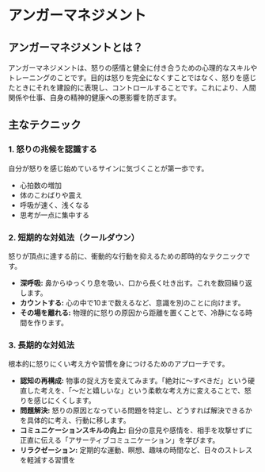 # アンガーマネジメント

## アンガーマネジメントとは？

アンガーマネジメントは、怒りの感情と健全に付き合うための心理的なスキルやトレーニングのことです。目的は怒りを完全になくすことではなく、怒りを感じたときにそれを建設的に表現し、コントロールすることです。これにより、人間関係や仕事、自身の精神的健康への悪影響を防ぎます。

## 主なテクニック

### 1. 怒りの兆候を認識する
自分が怒りを感じ始めているサインに気づくことが第一歩です。
*   心拍数の増加
*   体のこわばりや震え
*   呼吸が速く、浅くなる
*   思考が一点に集中する

### 2. 短期的な対処法（クールダウン）
怒りが頂点に達する前に、衝動的な行動を抑えるための即時的なテクニックです。

*   **深呼吸:** 鼻からゆっくり息を吸い、口から長く吐き出す。これを数回繰り返します。
*   **カウントする:** 心の中で10まで数えるなど、意識を別のことに向けます。
*   **その場を離れる:** 物理的に怒りの原因から距離を置くことで、冷静になる時間を作ります。

### 3. 長期的な対処法
根本的に怒りにくい考え方や習慣を身につけるためのアプローチです。

*   **認知の再構成:** 物事の捉え方を変えてみます。「絶対に～すべきだ」という硬直した考えを、「～だと嬉しいな」という柔軟な考え方に変えることで、怒りを感じにくくします。
*   **問題解決:** 怒りの原因となっている問題を特定し、どうすれば解決できるかを具体的に考え、行動に移します。
*   **コミュニケーションスキルの向上:** 自分の意見や感情を、相手を攻撃せずに正直に伝える「アサーティブコミュニケーション」を学びます。
*   **リラクゼーション:** 定期的な運動、瞑想、趣味の時間など、日々のストレスを軽減する習慣を